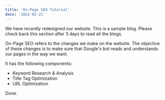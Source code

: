 ```yaml
---
title: 'On-Page SEO Tutorial'
date: '2022-02-21'
---
```


We have recently redesigned our website. This is a sample blog. Please check back this section after 3 days to read all the blogs.

On-Page SEO refers to the changes we make on the website. The objective of these changes is to make sure that Google's bot reads and understands our pages in the way we want.

It has the following components:

- Keyword Research & Analysis  
- Title Tag Optimization  
- URL Optimization  

Done.
